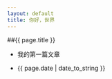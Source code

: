 ```yaml
---
layout: default
title: 你好，世界
---
```

##{{ page.title }}
+ 我的第一篇文章</p>
+ {{ page.date | date_to_string }}
